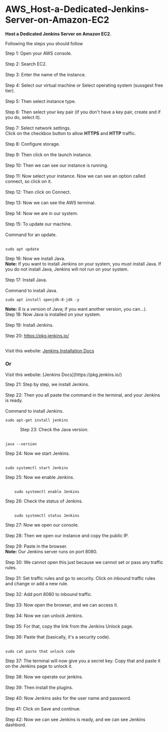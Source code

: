 # AWS_Host-a-Dedicated-Jenkins-Server-on-Amazon-EC2

**Host a Dedicated Jenkins Server on Amazon EC2.**

Following the steps you should follow

Step 1: Open your AWS console.<br><br>
Step 2: Search EC2.<br><br>
Step 3: Enter the name of the instance.<br><br>
Step 4: Select our virtual machine or Select operating system (sussgest free tier).<br><br>
Step 5: Then select instance type.<br><br>
Step 6: Then select your key pair (if you don't have a key pair, create and if you do, select it).<br><br>
Step 7: Select network settings.<br>
Click on the checkbox button to allow **HTTPS** and **HTTP** traffic.<br><br>
Step 8: Configure storage.<br><br>
Step 9: Then click on the launch instance.<br><br>
Step 10: Then we can see our instance is running.<br><br>
Step 11: Now select your instance. Now we can see an option called connect, so click on it.<br><br>
Step 12: Then click on Connect.<br><br>
Step 13: Now we can see the AWS terminal.<br><br>
Step 14: Now we are in our system.<br><br>
Step 15: To update our machine.<br><br>
Command for an update.<br><br>
```
sudo apt update
```  
Step 16: Now we install Java.<br>
**Note:** If you want to install Jenkins on your system, you must install Java. If you do not install Java, Jenkins will not run on your system.<br><br>
Step 17: Install Java.<br><br>
Command to install Java.
```
sudo apt install openjdk-8-jdk -y 
``` 
**Note:** 8 is a version of Java; if you want another version, you can...).<br>
Step 18: Now Java is installed on your system.<br><br>
Step 19: Install Jenkins.<br><br>
Step 20:  https://pkg.jenkins.io/<br><br>

Visit this website: [Jenkins Installation Docs](https://pkg.jenkins.io/debian-stable/) 
<h3>Or</h3>
Visit this website: [Jenkins Docs](https://pkg.jenkins.io/)

Step 21: Step by step, we install Jenkins.<br><br>
Step 22: Then you all paste the command in the terminal, and your Jenkins is ready.<br><br>
Command to install Jenkins.
```
sudo apt-get install jenkins
``` 
            
Step 23: Check the Java version.<br><br>
```
java --version
```
Step 24: Now we start Jenkins.<br><br>
```
sudo systemctl start Jenkins
```
Step 25: Now we enable Jenkins.<br><br>
```    
    sudo systemctl enable Jenkins
```
Step 26: Check the status of Jenkins.<br><br>
```
    sudo systemctl status Jenkins
```
Step 27: Now we open our console.<br><br>
Step 28: Then we open our instance and copy the public IP.<br><br>
Step 29: Paste in the browser.<br>
**Note:** Our Jenkins server runs on port 8080.<br><br>
Step 30: We cannot open this just because we cannot set or pass any traffic rules.<br><br>
Step 31: Set traffic rules and go to security. Click on inbound traffic rules and change or add a new rule.<br><br>
Step 32: Add port 8080 to inbound traffic.<br><br>
Step 33: Now open the browser, and we can access it.<br><br>
Step 34: Now we can unlock Jenkins.<br><br>
Step 35: For that, copy the link from the Jenkins Unlock page.<br><br>
Step 36: Paste that (basically, it's a security code).<br><br>
```
sudo cat paste that unlock code
```        
Step 37: The terminal will now give you a secret key. Copy that and paste it on the Jenkins page to unlock it.<br><br>
Step 38: Now we operate our jenkins.<br><br>
Step 39: Then install the plugins.<br><br>
Step 40: Now Jenkins asks for the user name and password.<br><br>
Step 41: Click on Save and continue.<br><br>
Step 42: Now we can see Jenkins is ready, and we can see Jenkins dashbord.<br><br>





